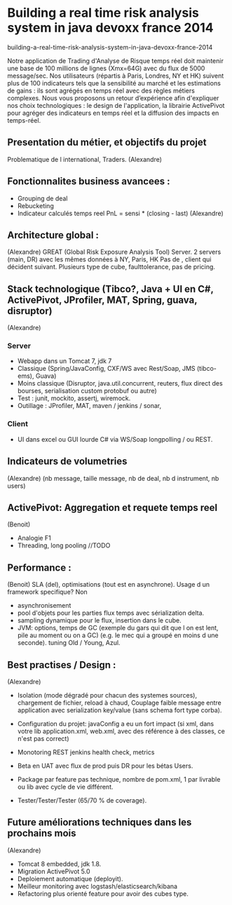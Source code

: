 # Building a real time risk analysis system in java devoxx france 2014

building-a-real-time-risk-analysis-system-in-java-devoxx-france-2014
 	
Notre application de Trading d'Analyse de Risque temps réel doit maintenir une base de 100 millions de lignes (Xmx=64G) avec du flux de 5000 message/sec. Nos utilisateurs (répartis à Paris, Londres, NY et HK) suivent plus de 100 indicateurs tels que la sensibilité au marché et les estimations de gains : ils sont agrégés en temps réel avec des règles métiers complexes. Nous vous proposons un retour d’expérience afin d'expliquer nos choix technologiques : le design de l'application, la librairie ActivePivot pour agréger des indicateurs en temps réel et la diffusion des impacts en temps-réel.

## Presentation du métier, et objectifs du projet 
Problematique de l international, Traders.
(Alexandre)
 
## Fonctionnalites business avancees : 
- Grouping de deal
- Rebucketing
- Indicateur calculés temps reel PnL = sensi * (closing - last)
(Alexandre)

## Architecture global :
(Alexandre)
GREAT (Global Risk Exposure Analysis Tool) Server.
2 servers (main, DR) avec les mêmes données à NY, Paris, HK
Pas de , client qui décident suivant.
Plusieurs type de cube, faulttolerance, pas de pricing.

## Stack technologique (Tibco?, Java + UI en C#, ActivePivot, JProfiler, MAT, Spring, guava, disruptor)
(Alexandre)
### Server
- Webapp dans un Tomcat 7, jdk 7
- Classique (Spring/JavaConfig, CXF/WS avec Rest/Soap, JMS (tibco-ems), Guava)
- Moins classique (Disruptor, java.util.concurrent, reuters, flux direct des bourses, serialisation custom protobuf ou autre)
- Test : junit, mockito, assertj, wiremock.
- Outillage : JProfiler, MAT, maven / jenkins / sonar,

### Client
- UI dans excel ou GUI lourde C# via WS/Soap longpolling / ou REST.

## Indicateurs de volumetries 
(Alexandre) 
(nb message, taille message, nb de deal, nb d instrument, nb users)

## ActivePivot: Aggregation et requete temps reel
(Benoit)
- Analogie F1
- Threading, long pooling
//TODO

## Performance : 
(Benoit) 
SLA (del), optimisations (tout est en asynchrone). Usage d un framework specifique? Non
- asynchronisement
- pool d'objets pour les parties flux temps avec sérialization delta.
- sampling dynamique pour le flux, insertion dans le cube.
- JVM: options, temps de GC (exemple du gars qui dit que l on est lent, pile au moment ou on a GC) (e.g. le mec qui a groupé en moins d une seconde). tuning Old / Young, Azul.

## Best practises / Design : 
(Alexandre)
- Isolation (mode dégradé pour chacun des systemes sources), chargement de fichier, reload à chaud, Couplage faible message entre application avec serialization key/value (sans schema fort type corba).

- Configuration du projet: javaConfig a eu un fort impact (si xml, dans votre lib application.xml, web.xml, avec des référence à des classes, ce n'est pas correct)
- Monotoring REST jenkins health check, metrics
- Beta en UAT avec flux de prod puis DR pour les bétas Users.
- Package par feature pas technique, nombre de pom.xml, 1 par livrable ou lib avec cycle de vie différent.
- Tester/Tester/Tester (65/70 % de coverage).

## Future améliorations techniques dans les prochains mois
(Alexandre)
- Tomcat 8 embedded, jdk 1.8.
- Migration ActivePivot 5.0
- Deploiement automatique (deployit).
- Meilleur monitoring avec logstash/elasticsearch/kibana
- Refactoring plus orienté feature pour avoir des cubes type.
